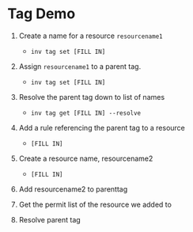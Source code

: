 # Tag Demo

1. Create a name for a resource `resourcename1`

    *  `inv tag set [FILL IN]`

2. Assign `resourcename1` to a parent tag.

    * `inv tag set [FILL IN] `

3. Resolve the parent tag down to list of names

    * `inv tag get [FILL IN] --resolve`

4. Add a rule referencing the parent tag to a resource

    * `[FILL IN]`

5. Create a resource name, resourcename2

    * `[FILL IN]`

6. Add resourcename2 to parenttag

7. Get the permit list of the resource we added to

8. Resolve parent tag